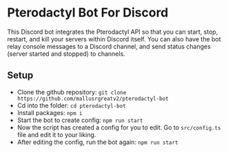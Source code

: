 # Pterodactyl Bot For Discord

This Discord bot integrates the Pterodactyl API so that you can start, stop, restart, and kill your servers within Discord itself. You can also have the bot relay console messages to a Discord channel, and send status changes (server started and stopped) to channels.

## Setup

- Clone the github repository: `git clone https://github.com/mallusrgreatv2/pterodactyl-bot`
- Cd into the folder: `cd pterodactyl-bot`
- Install packages: `npm i`
- Start the bot to create config: `npm run start`
- Now the script has created a config for you to edit. Go to `src/config.ts` file and edit it to your liking.
- After editing the config, run the bot again: `npm run start`
